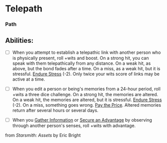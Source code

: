 # Telepath
### Path


## Abilities:


- [ ] When you attempt to establish a telepathic link with another person who is physically present, roll +wits and boost. On a strong hit, you can speak with them telepathically from any distance. On a weak hit, as above, but the bond fades after a time. On a miss, as a weak hit, but it is stressful. [Endure Stress](Endure_Stress.md) (-2).  Only twice your wits score of links may be active at a time.

- [ ] When you edit a person or being&#x27;s memories from a 24-hour period, roll +wits a three dice challenge. On a strong hit, the memories are altered. On a weak hit, the memories are altered, but it is stressful. [Endure Stress](Endure_Stress.md) (-2). On a miss, something goes wrong. [Pay the Price](Pay_the_Price.md). Altered memories return after several hours or several days.

- [ ] When you [Gather Information](Gather_Information.md) or [Secure an Advantage](40_Mechanics/Moves/Adventure/Secure_an_Advantage.md) by observing through another person&#x27;s senses, roll +wits with advantage.



from *Starsmith: Assets* by Eric Bright